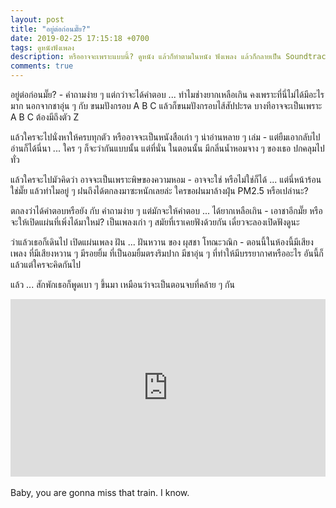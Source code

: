 ```yaml
---
layout: post
title: "อยู่ต่อก่อนมั๊ย?"
date: 2019-02-25 17:15:18 +0700
tags: ดูหนังฟังเพลง
description: หรืออาจจะเพราะแบบนี้? ดูหนัง แล้วก็ทำตามในหนัง ฟังเพลง แล้วก็กลายเป็น Soundtrack of my life. - แล้วใช่มั๊ยล่ะ?
comments: true
---
```

อยู่ต่อก่อนมั๊ย? - คำถามง่าย ๆ แต่กว่าจะได้คำตอบ ... ทำไมช่างยากเหลือเกิน คงเพราะที่นี่ไม่ได้มีอะไรมาก นอกจากชาอุ่น ๆ  กับ ขนมปังกรอบ A B C แล้วก็ขนมปังกรอบไส้สัปปะรด บางทีอาจจะเป็นเพราะ A B C ต้องมีถึงตัว Z

แล้วใครจะไปนั่งหาให้ครบทุกตัว หรืออาจจะเป็นหนังสือเก่า ๆ น่าอ่านหลาย ๆ เล่ม - แต่ยืมเอากลับไปอ่านก็ได้นี่นา ... ใคร ๆ ก็จะว่ากันแบบนั้น แต่ที่นั่น ในตอนนั้น มีกลิ่นน้ำหอมจาง ๆ ของเธอ ปกคลุมไปทั่ว

แล้วใครจะไปมัวคิดว่า อาจจะเป็นเพราะพิษของความหอม - อาจจะใช่ หรือไม่ใช่ก็ได้ ... แต่นี่หน้าร้อนใช่มั๊ย แล้วทำไมอยู่ ๆ ฝนถึงได้ตกลงมาซะหนักเลยล่ะ ใครขอฝนมาล้างฝุ่น PM2.5 หรือเปล่านะ?

ตกลงว่าได้คำตอบหรือยัง กับ คำถามง่าย ๆ แต่มักจะให้คำตอบ ... ได้ยากเหลือเกิน - เอาชาอีกมั๊ย หรือจะให้เปิดแผ่นที่เพิ่งได้มาใหม่? เป็นเพลงเก่า ๆ สมัยที่เราเคยฟังด้วยกัน เดี๋ยวจะลองเปิดฟังดูนะ

ว่าแล้วเธอก็เดินไป เปิดแผ่นเพลง ฝัน ... ฝันหวาน ของ ผุสชา โทณะวณิก - ตอนนี้ในห้องนี้มีเสียงเพลง ที่มีเสียงหวาน ๆ มีรอยยิ้ม ที่เป็นอมยิ้มตรงริมปาก มีชาอุ่น ๆ ที่ทำให้มีบรรยากาศหรืออะไร อันนี้ก็แล้วแต่ใครจะคิดกันไป

แล้ว ... สักพักเธอก็พูดเบา ๆ ขึ้นมา เหมือนว่าจะเป็นตอนจบที่คล้าย ๆ กัน

<div style="position:relative;width:100%;height:0;padding-bottom:56.25%;">
<iframe style="width:100%;height:100%;position:absolute;top:0;left:0;" src="https://www.youtube.com/embed/MdHzN90y0wI" frameborder="0" allow="autoplay; encrypted-media" allowfullscreen>
</iframe>
</div>
<br />Baby, you are gonna miss that train. <i class="fa fa-heart" style="color:#C38FD6"></i> I know.
